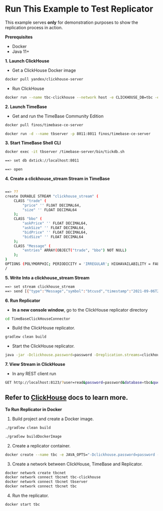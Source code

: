 # Run This Example to Test Replicator

This example serves **only** for demonstration purposes to show the replication process in action.

**Prerequisites**

* Docker
* Java 11+

**1. Launch ClickHouse**
  * Get a ClickHouse Docker image<br>
  ```bash
  docker pull yandex/clickhouse-server
  ```
  * Run ClickHouse<br>
  ```bash
  docker run --name tbc-clickhouse --network host -e CLICKHOUSE_DB=tbc -e CLICKHOUSE_USER=read -e CLICKHOUSE_DEFAULT_ACCESS_MANAGEMENT=1 -e CLICKHOUSE_PASSWORD=password -p 9000:9000 -p 8123:8123 yandex/clickhouse-server
  ```
**2. Launch TimeBase**
  * Get and run the TimeBase Community Edition<br>
  ```bash
  docker pull finos/timebase-ce-server
 
  docker run -d --name tbserver -p 8011:8011 finos/timebase-ce-server
  ```
**3. Start TimeBase Shell CLI**<br>
  ```bash
  docker exec -it tbserver /timebase-server/bin/tickdb.sh
  
  ==> set db dxtick://localhost:8011

  ==> open
  ```
**4. Create a clickhouse_stream Stream in TimeBase**<br>
```bash

==> ??
create DURABLE STREAM "clickhouse_stream" (
    CLASS "trade" (
        "price" '' FLOAT DECIMAL64,
        "size" '' FLOAT DECIMAL64
    );
    CLASS "bbo" (
        "askPrice" '' FLOAT DECIMAL64,
        "askSize" '' FLOAT DECIMAL64,
        "bidPrice" '' FLOAT DECIMAL64,
        "bidSize" '' FLOAT DECIMAL64
    );
    CLASS "Message" (
        "entries" ARRAY(OBJECT("trade", "bbo") NOT NULL)
    );
)
OPTIONS (POLYMORPHIC; PERIODICITY = 'IRREGULAR'; HIGHAVAILABILITY = FALSE)
/
```
**5. Write Into a clickhouse_stream Stream**<br>
```bash
==> set stream clickhouse_stream
==> send [{"type":"Message","symbol":"btcusd","timestamp":"2021-09-06T23:08:45.790Z","entries":[{"type":"trade","price":"333.1","size":"444.2"}]}]
```
**6. Run Replicator**

* **In a new console window**, go to the ClickHouse replicator directory
```bash
cd TimeBaseClickHouseConnector
```
* Build the ClickHouse replicator.<br>
```bash
gradlew clean build
```
* Start the ClickHouse replicator.<br>
```bash
java -jar -Dclickhouse.password=password -Dreplication.streams=clickhouse_stream -Dclickhouse.url=jdbc:clickhouse://localhost:8123/default -Dtimebase.url=dxtick://localhost:8011 clickhouse-connector-1.0.20-SNAPSHOT.jar
```
**7. View Stream in ClickHouse**

* In any REST client run<br>
```bash
GET http://localhost:8123/?user=read&password=password&database=tbc&query=select * from clickhouse_stream
```
Refer to [ClickHouse](https://clickhouse.com/docs/ru/interfaces/http/) docs to learn more. 
---------------------------------------------------

**To Run Replicator in Docker**

1. Build project and create a Docker image.<br>
```bash
./gradlew clean build

./gradlew buildDockerImage
```
2. Create a replicator container.<br>
```bash
docker create --name tbc -e JAVA_OPTS="-Dclickhouse.password=password -Dreplication.streams=clickhouse_stream  -Dtimebase.url=dxtick://tbserver:8011" null/deltix.docker/timebaseconnectors/clickhouse-connector:1.0
```
3. Create a network between ClickHouse, TimeBase and Replicator.<br>
```bash
docker network create tbcnet
docker network connect tbcnet tbc-clickhouse
docker network connect tbcnet tbserver
docker network connect tbcnet tbc
```
4. Run the replicator.<br>
```bash
docker start tbc
```

